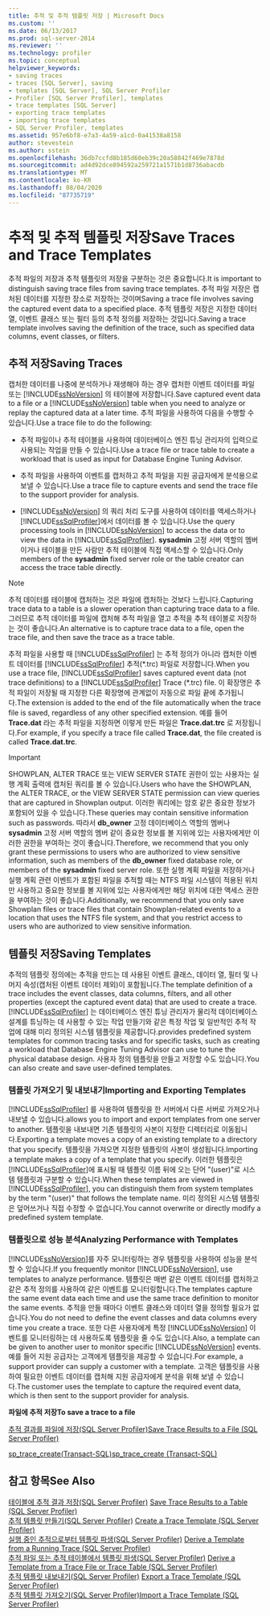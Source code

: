 ```yaml
---
title: 추적 및 추적 템플릿 저장 | Microsoft Docs
ms.custom: ''
ms.date: 06/13/2017
ms.prod: sql-server-2014
ms.reviewer: ''
ms.technology: profiler
ms.topic: conceptual
helpviewer_keywords:
- saving traces
- traces [SQL Server], saving
- templates [SQL Server], SQL Server Profiler
- Profiler [SQL Server Profiler], templates
- trace templates [SQL Server]
- exporting trace templates
- importing trace templates
- SQL Server Profiler, templates
ms.assetid: 957e6bf8-e7a3-4a59-a1cd-0a41538a8158
author: stevestein
ms.author: sstein
ms.openlocfilehash: 36db7ccfd8b185d60eb39c20a58842f469e7878d
ms.sourcegitcommit: ad4d92dce894592a259721a1571b1d8736abacdb
ms.translationtype: MT
ms.contentlocale: ko-KR
ms.lasthandoff: 08/04/2020
ms.locfileid: "87735719"
---
```

# <a name="save-traces-and-trace-templates"></a><span data-ttu-id="fe261-102">추적 및 추적 템플릿 저장</span><span class="sxs-lookup"><span data-stu-id="fe261-102">Save Traces and Trace Templates</span></span>
  <span data-ttu-id="fe261-103">추적 파일의 저장과 추적 템플릿의 저장을 구분하는 것은 중요합니다.</span><span class="sxs-lookup"><span data-stu-id="fe261-103">It is important to distinguish saving trace files from saving trace templates.</span></span> <span data-ttu-id="fe261-104">추적 파일 저장은 캡처된 데이터를 지정한 장소로 저장하는 것이며</span><span class="sxs-lookup"><span data-stu-id="fe261-104">Saving a trace file involves saving the captured event data to a specified place.</span></span> <span data-ttu-id="fe261-105">추적 템플릿 저장은 지정한 데이터 열, 이벤트 클래스 또는 필터 등의 추적 정의를 저장하는 것입니다.</span><span class="sxs-lookup"><span data-stu-id="fe261-105">Saving a trace template involves saving the definition of the trace, such as specified data columns, event classes, or filters.</span></span>  
  
## <a name="saving-traces"></a><span data-ttu-id="fe261-106">추적 저장</span><span class="sxs-lookup"><span data-stu-id="fe261-106">Saving Traces</span></span>  
 <span data-ttu-id="fe261-107">캡처한 데이터를 나중에 분석하거나 재생해야 하는 경우 캡처한 이벤트 데이터를 파일 또는 [!INCLUDE[ssNoVersion](../../includes/ssnoversion-md.md)] 의 테이블에 저장합니다.</span><span class="sxs-lookup"><span data-stu-id="fe261-107">Save captured event data to a file or a [!INCLUDE[ssNoVersion](../../includes/ssnoversion-md.md)] table when you need to analyze or replay the captured data at a later time.</span></span> <span data-ttu-id="fe261-108">추적 파일을 사용하여 다음을 수행할 수 있습니다.</span><span class="sxs-lookup"><span data-stu-id="fe261-108">Use a trace file to do the following:</span></span>  
  
-   <span data-ttu-id="fe261-109">추적 파일이나 추적 테이블을 사용하여 데이터베이스 엔진 튜닝 관리자의 입력으로 사용되는 작업을 만들 수 있습니다.</span><span class="sxs-lookup"><span data-stu-id="fe261-109">Use a trace file or trace table to create a workload that is used as input for Database Engine Tuning Advisor.</span></span>  
  
-   <span data-ttu-id="fe261-110">추적 파일을 사용하여 이벤트를 캡처하고 추적 파일을 지원 공급자에게 분석용으로 보낼 수 있습니다.</span><span class="sxs-lookup"><span data-stu-id="fe261-110">Use a trace file to capture events and send the trace file to the support provider for analysis.</span></span>  
  
-   <span data-ttu-id="fe261-111">[!INCLUDE[ssNoVersion](../../includes/ssnoversion-md.md)] 의 쿼리 처리 도구를 사용하여 데이터를 액세스하거나 [!INCLUDE[ssSqlProfiler](../../includes/sssqlprofiler-md.md)]에서 데이터를 볼 수 있습니다.</span><span class="sxs-lookup"><span data-stu-id="fe261-111">Use the query processing tools in [!INCLUDE[ssNoVersion](../../includes/ssnoversion-md.md)] to access the data or to view the data in [!INCLUDE[ssSqlProfiler](../../includes/sssqlprofiler-md.md)].</span></span> <span data-ttu-id="fe261-112">**sysadmin** 고정 서버 역할의 멤버이거나 테이블을 만든 사람만 추적 테이블에 직접 액세스할 수 있습니다.</span><span class="sxs-lookup"><span data-stu-id="fe261-112">Only members of the **sysadmin** fixed server role or the table creator can access the trace table directly.</span></span>  
  
> [!NOTE]  
>  <span data-ttu-id="fe261-113">추적 데이터를 테이블에 캡처하는 것은 파일에 캡처하는 것보다 느립니다.</span><span class="sxs-lookup"><span data-stu-id="fe261-113">Capturing trace data to a table is a slower operation than capturing trace data to a file.</span></span> <span data-ttu-id="fe261-114">그러므로 추적 데이터를 파일에 캡처해 추적 파일을 열고 추적을 추적 테이블로 저장하는 것이 좋습니다.</span><span class="sxs-lookup"><span data-stu-id="fe261-114">An alternative is to capture trace data to a file, open the trace file, and then save the trace as a trace table.</span></span>  
  
 <span data-ttu-id="fe261-115">추적 파일을 사용할 때 [!INCLUDE[ssSqlProfiler](../../includes/sssqlprofiler-md.md)] 는 추적 정의가 아니라 캡처한 이벤트 데이터를 [!INCLUDE[ssSqlProfiler](../../includes/sssqlprofiler-md.md)] 추적(\*.trc) 파일로 저장합니다.</span><span class="sxs-lookup"><span data-stu-id="fe261-115">When you use a trace file, [!INCLUDE[ssSqlProfiler](../../includes/sssqlprofiler-md.md)] saves captured event data (not trace definitions) to a [!INCLUDE[ssSqlProfiler](../../includes/sssqlprofiler-md.md)] Trace (\*.trc) file.</span></span> <span data-ttu-id="fe261-116">이 확장명은 추적 파일이 저장될 때 지정한 다른 확장명에 관계없이 자동으로 파일 끝에 추가됩니다.</span><span class="sxs-lookup"><span data-stu-id="fe261-116">The extension is added to the end of the file automatically when the trace file is saved, regardless of any other specified extension.</span></span> <span data-ttu-id="fe261-117">예를 들어 **Trace.dat** 라는 추적 파일을 지정하면 이렇게 만든 파일은 **Trace.dat.trc** 로 저장됩니다.</span><span class="sxs-lookup"><span data-stu-id="fe261-117">For example, if you specify a trace file called **Trace.dat**, the file created is called **Trace.dat.trc**.</span></span>  
  
> [!IMPORTANT]  
>  <span data-ttu-id="fe261-118">SHOWPLAN, ALTER TRACE 또는 VIEW SERVER STATE 권한이 있는 사용자는 실행 계획 출력에 캡처된 쿼리를 볼 수 있습니다.</span><span class="sxs-lookup"><span data-stu-id="fe261-118">Users who have the SHOWPLAN, the ALTER TRACE, or the VIEW SERVER STATE permission can view queries that are captured in Showplan output.</span></span> <span data-ttu-id="fe261-119">이러한 쿼리에는 암호 같은 중요한 정보가 포함되어 있을 수 있습니다.</span><span class="sxs-lookup"><span data-stu-id="fe261-119">These queries may contain sensitive information such as passwords.</span></span> <span data-ttu-id="fe261-120">따라서 **db_owner** 고정 데이터베이스 역할의 멤버나 **sysadmin** 고정 서버 역할의 멤버 같이 중요한 정보를 볼 지위에 있는 사용자에게만 이러한 권한을 부여하는 것이 좋습니다.</span><span class="sxs-lookup"><span data-stu-id="fe261-120">Therefore, we recommend that you only grant these permissions to users who are authorized to view sensitive information, such as members of the **db_owner** fixed database role, or members of the **sysadmin** fixed server role.</span></span> <span data-ttu-id="fe261-121">또한 실행 계획 파일을 저장하거나 실행 계획 관련 이벤트가 포함된 파일을 추적할 때는 NTFS 파일 시스템이 적용된 위치만 사용하고 중요한 정보를 볼 지위에 있는 사용자에게만 해당 위치에 대한 액세스 권한을 부여하는 것이 좋습니다.</span><span class="sxs-lookup"><span data-stu-id="fe261-121">Additionally, we recommend that you only save Showplan files or trace files that contain Showplan-related events to a location that uses the NTFS file system, and that you restrict access to users who are authorized to view sensitive information.</span></span>  
  
## <a name="saving-templates"></a><span data-ttu-id="fe261-122">템플릿 저장</span><span class="sxs-lookup"><span data-stu-id="fe261-122">Saving Templates</span></span>  
 <span data-ttu-id="fe261-123">추적의 템플릿 정의에는 추적을 만드는 데 사용된 이벤트 클래스, 데이터 열, 필터 및 나머지 속성(캡처된 이벤트 데이터 제외)이 포함됩니다.</span><span class="sxs-lookup"><span data-stu-id="fe261-123">The template definition of a trace includes the event classes, data columns, filters, and all other properties (except the captured event data) that are used to create a trace.</span></span> [!INCLUDE[ssSqlProfiler](../../includes/sssqlprofiler-md.md)] <span data-ttu-id="fe261-124">는 데이터베이스 엔진 튜닝 관리자가 물리적 데이터베이스 설계를 튜닝하는 데 사용할 수 있는 작업 만들기와 같은 특정 작업 및 일반적인 추적 작업에 대해 미리 정의된 시스템 템플릿을 제공합니다.</span><span class="sxs-lookup"><span data-stu-id="fe261-124">provides predefined system templates for common tracing tasks and for specific tasks, such as creating a workload that Database Engine Tuning Advisor can use to tune the physical database design.</span></span> <span data-ttu-id="fe261-125">사용자 정의 템플릿을 만들고 저장할 수도 있습니다.</span><span class="sxs-lookup"><span data-stu-id="fe261-125">You can also create and save user-defined templates.</span></span>  
  
### <a name="importing-and-exporting-templates"></a><span data-ttu-id="fe261-126">템플릿 가져오기 및 내보내기</span><span class="sxs-lookup"><span data-stu-id="fe261-126">Importing and Exporting Templates</span></span>  
 [!INCLUDE[ssSqlProfiler](../../includes/sssqlprofiler-md.md)] <span data-ttu-id="fe261-127">를 사용하여 템플릿을 한 서버에서 다른 서버로 가져오거나 내보낼 수 있습니다.</span><span class="sxs-lookup"><span data-stu-id="fe261-127">allows you to import and export templates from one server to another.</span></span> <span data-ttu-id="fe261-128">템플릿을 내보내면 기존 템플릿의 사본이 지정한 디렉터리로 이동됩니다.</span><span class="sxs-lookup"><span data-stu-id="fe261-128">Exporting a template moves a copy of an existing template to a directory that you specify.</span></span> <span data-ttu-id="fe261-129">템플릿을 가져오면 지정한 템플릿의 사본이 생성됩니다.</span><span class="sxs-lookup"><span data-stu-id="fe261-129">Importing a template makes a copy of a template that you specify.</span></span> <span data-ttu-id="fe261-130">이러한 템플릿은 [!INCLUDE[ssSqlProfiler](../../includes/sssqlprofiler-md.md)]에 표시될 때 템플릿 이름 뒤에 오는 단어 "(user)"로 시스템 템플릿과 구분할 수 있습니다.</span><span class="sxs-lookup"><span data-stu-id="fe261-130">When these templates are viewed in [!INCLUDE[ssSqlProfiler](../../includes/sssqlprofiler-md.md)], you can distinguish them from system templates by the term "(user)" that follows the template name.</span></span> <span data-ttu-id="fe261-131">미리 정의된 시스템 템플릿은 덮어쓰거나 직접 수정할 수 없습니다.</span><span class="sxs-lookup"><span data-stu-id="fe261-131">You cannot overwrite or directly modify a predefined system template.</span></span>  
  
### <a name="analyzing-performance-with-templates"></a><span data-ttu-id="fe261-132">템플릿으로 성능 분석</span><span class="sxs-lookup"><span data-stu-id="fe261-132">Analyzing Performance with Templates</span></span>  
 <span data-ttu-id="fe261-133">[!INCLUDE[ssNoVersion](../../includes/ssnoversion-md.md)]를 자주 모니터링하는 경우 템플릿을 사용하여 성능을 분석할 수 있습니다.</span><span class="sxs-lookup"><span data-stu-id="fe261-133">If you frequently monitor [!INCLUDE[ssNoVersion](../../includes/ssnoversion-md.md)], use templates to analyze performance.</span></span> <span data-ttu-id="fe261-134">템플릿은 매번 같은 이벤트 데이터를 캡처하고 같은 추적 정의를 사용하여 같은 이벤트를 모니터링합니다.</span><span class="sxs-lookup"><span data-stu-id="fe261-134">The templates capture the same event data each time and use the same trace definition to monitor the same events.</span></span> <span data-ttu-id="fe261-135">추적을 만들 때마다 이벤트 클래스와 데이터 열을 정의할 필요가 없습니다.</span><span class="sxs-lookup"><span data-stu-id="fe261-135">You do not need to define the event classes and data columns every time you create a trace.</span></span> <span data-ttu-id="fe261-136">또한 다른 사용자에게 특정 [!INCLUDE[ssNoVersion](../../includes/ssnoversion-md.md)] 이벤트를 모니터링하는 데 사용하도록 템플릿을 줄 수도 있습니다.</span><span class="sxs-lookup"><span data-stu-id="fe261-136">Also, a template can be given to another user to monitor specific [!INCLUDE[ssNoVersion](../../includes/ssnoversion-md.md)] events.</span></span> <span data-ttu-id="fe261-137">예를 들어 지원 공급자는 고객에게 템플릿을 제공할 수 있습니다.</span><span class="sxs-lookup"><span data-stu-id="fe261-137">For example, a support provider can supply a customer with a template.</span></span> <span data-ttu-id="fe261-138">고객은 템플릿을 사용하여 필요한 이벤트 데이터를 캡처해 지원 공급자에게 분석을 위해 보낼 수 있습니다.</span><span class="sxs-lookup"><span data-stu-id="fe261-138">The customer uses the template to capture the required event data, which is then sent to the support provider for analysis.</span></span>  
  
 <span data-ttu-id="fe261-139">**파일에 추적 저장**</span><span class="sxs-lookup"><span data-stu-id="fe261-139">**To save a trace to a file**</span></span>  
  
 [<span data-ttu-id="fe261-140">추적 결과를 파일에 저장&#40;SQL Server Profiler&#41;</span><span class="sxs-lookup"><span data-stu-id="fe261-140">Save Trace Results to a File &#40;SQL Server Profiler&#41;</span></span>](save-trace-results-to-a-file-sql-server-profiler.md)  
  
 [<span data-ttu-id="fe261-141">sp_trace_create&#40;Transact-SQL&#41;</span><span class="sxs-lookup"><span data-stu-id="fe261-141">sp_trace_create &#40;Transact-SQL&#41;</span></span>](/sql/relational-databases/system-stored-procedures/sp-trace-create-transact-sql)  
  
## <a name="see-also"></a><span data-ttu-id="fe261-142">참고 항목</span><span class="sxs-lookup"><span data-stu-id="fe261-142">See Also</span></span>  
 <span data-ttu-id="fe261-143">[테이블에 추적 결과 저장&#40;SQL Server Profiler&#41;](save-trace-results-to-a-table-sql-server-profiler.md) </span><span class="sxs-lookup"><span data-stu-id="fe261-143">[Save Trace Results to a Table &#40;SQL Server Profiler&#41;](save-trace-results-to-a-table-sql-server-profiler.md) </span></span>  
 <span data-ttu-id="fe261-144">[추적 템플릿 만들기&#40;SQL Server Profiler&#41;](create-a-trace-template-sql-server-profiler.md) </span><span class="sxs-lookup"><span data-stu-id="fe261-144">[Create a Trace Template &#40;SQL Server Profiler&#41;](create-a-trace-template-sql-server-profiler.md) </span></span>  
 <span data-ttu-id="fe261-145">[실행 중인 추적으로부터 템플릿 파생&#40;SQL Server Profiler&#41;](derive-a-template-from-a-running-trace-sql-server-profiler.md) </span><span class="sxs-lookup"><span data-stu-id="fe261-145">[Derive a Template from a Running Trace &#40;SQL Server Profiler&#41;](derive-a-template-from-a-running-trace-sql-server-profiler.md) </span></span>  
 <span data-ttu-id="fe261-146">[추적 파일 또는 추적 테이블에서 템플릿 파생&#40;SQL Server Profiler&#41;](derive-a-template-from-a-trace-file-or-trace-table-sql-server-profiler.md) </span><span class="sxs-lookup"><span data-stu-id="fe261-146">[Derive a Template from a Trace File or Trace Table &#40;SQL Server Profiler&#41;](derive-a-template-from-a-trace-file-or-trace-table-sql-server-profiler.md) </span></span>  
 <span data-ttu-id="fe261-147">[추적 템플릿 내보내기&#40;SQL Server Profiler&#41;](export-a-trace-template-sql-server-profiler.md) </span><span class="sxs-lookup"><span data-stu-id="fe261-147">[Export a Trace Template &#40;SQL Server Profiler&#41;](export-a-trace-template-sql-server-profiler.md) </span></span>  
 [<span data-ttu-id="fe261-148">추적 템플릿 가져오기&#40;SQL Server Profiler&#41;</span><span class="sxs-lookup"><span data-stu-id="fe261-148">Import a Trace Template &#40;SQL Server Profiler&#41;</span></span>](import-a-trace-template-sql-server-profiler.md)  
  
  
